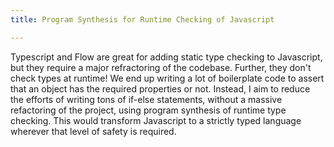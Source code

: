 ```yaml
---
title: Program Synthesis for Runtime Checking of Javascript

---
```

Typescript and Flow are great for adding static type checking to Javascript, but they require a major refractoring of the codebase. Further, they don't check types at runtime! We end up writing a lot of boilerplate code to assert that an object has the required properties or not. Instead, I aim to reduce the efforts of writing tons of if-else statements, without a massive refactoring of the project, using program synthesis of runtime type checking. This would transform Javascript to a strictly typed language wherever that level of safety is required.